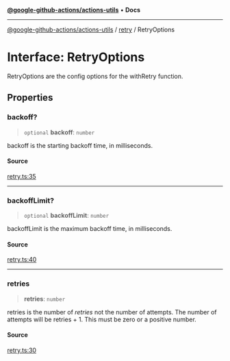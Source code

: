 [**@google-github-actions/actions-utils**](../../README.md) • **Docs**

***

[@google-github-actions/actions-utils](../../modules.md) / [retry](../README.md) / RetryOptions

# Interface: RetryOptions

RetryOptions are the config options for the withRetry function.

## Properties

### backoff?

> `optional` **backoff**: `number`

backoff is the starting backoff time, in milliseconds.

#### Source

[retry.ts:35](https://github.com/google-github-actions/actions-utils/blob/main/src/retry.ts#L35)

***

### backoffLimit?

> `optional` **backoffLimit**: `number`

backoffLimit is the maximum backoff time, in milliseconds.

#### Source

[retry.ts:40](https://github.com/google-github-actions/actions-utils/blob/main/src/retry.ts#L40)

***

### retries

> **retries**: `number`

retries is the number of _retries_ not the number of attempts. The number
of attempts will be retries + 1. This must be zero or a positive number.

#### Source

[retry.ts:30](https://github.com/google-github-actions/actions-utils/blob/main/src/retry.ts#L30)

